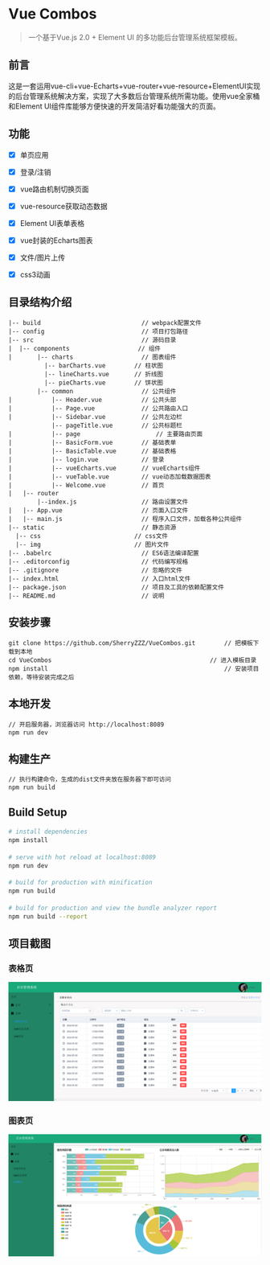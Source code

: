 # Vue Combos

> 一个基于Vue.js 2.0 + Element UI 的多功能后台管理系统框架模板。

## 前言 ##
这是一套运用vue-cli+vue-Echarts+vue-router+vue-resource+ElementUI实现的后台管理系统解决方案，实现了大多数后台管理系统所需功能。使用vue全家桶和Element UI组件库能够方便快速的开发简洁好看功能强大的页面。

## 功能 ##
- [x] 单页应用
- [x] 登录/注销
- [x] vue路由机制切换页面
- [x] vue-resource获取动态数据
- [x] Element UI表单表格
- [x] vue封装的Echarts图表
- [x] 文件/图片上传
- [x] css3动画


## 目录结构介绍 ##

	|-- build                            // webpack配置文件
	|-- config                           // 项目打包路径
	|-- src                              // 源码目录
	|  |-- components                   // 组件
	|       |-- charts                   // 图表组件
              |-- barCharts.vue        // 柱状图
              |-- lineCharts.vue       // 折线图
              |-- pieCharts.vue        // 饼状图
	        |-- common                   // 公共组件
	|           |-- Header.vue           // 公共头部
	|           |-- Page.vue           	 // 公共路由入口
	|           |-- Sidebar.vue          // 公共左边栏
	            |-- pageTitle.vue        // 公共标题栏
	|		    |-- page                   	 // 主要路由页面
	|           |-- BasicForm.vue        // 基础表单
	|           |-- BasicTable.vue       // 基础表格
	|           |-- login.vue          	 // 登录
	|           |-- vueEcharts.vue       // vueEcharts组件
	|           |-- vueTable.vue         // vue动态加载数据图表
	|           |-- Welcome.vue          // 首页
	|   |-- router
	        |--index.js                  // 路由设置文件
	|   |-- App.vue                      // 页面入口文件
	|   |-- main.js                      // 程序入口文件，加载各种公共组件
	|-- static                           // 静态资源
      |-- css                          // css文件
      |-- img                          // 图片文件
	|-- .babelrc                         // ES6语法编译配置
	|-- .editorconfig                    // 代码编写规格
	|-- .gitignore                       // 忽略的文件
	|-- index.html                       // 入口html文件
	|-- package.json                     // 项目及工具的依赖配置文件
	|-- README.md                        // 说明


## 安装步骤 ##

	git clone https://github.com/SherryZZZ/VueCombos.git		// 把模板下载到本地
	cd VueCombos											// 进入模板目录
	npm install													// 安装项目依赖，等待安装完成之后

## 本地开发 ##

	// 开启服务器，浏览器访问 http://localhost:8089
	npm run dev

## 构建生产 ##

	// 执行构建命令，生成的dist文件夹放在服务器下即可访问
	npm run build

## Build Setup

``` bash
# install dependencies
npm install

# serve with hot reload at localhost:8089
npm run dev

# build for production with minification
npm run build

# build for production and view the bundle analyzer report
npm run build --report
```
## 项目截图
### 表格页 ###

![Image text](https://github.com/SherryZZZ/VueCombos/raw/master/screenshots/shots1.png)
### 图表页 ###

![Image text](https://github.com/SherryZZZ/VueCombos/raw/master/screenshots/shots2.png)
